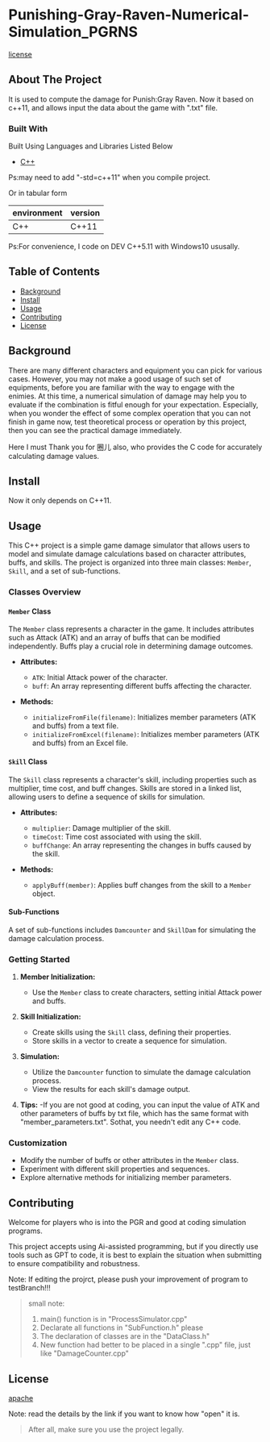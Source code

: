 #     Punishing-Gray-Raven-Numerical-Simulation_PGRNS

[license](http://www.apache.org/licenses/LICENSE-2.0)


## About The Project


It is used to compute the damage for Punish:Gray Raven. Now it based on c++11, and allows input the data about the game with ".txt" file.



### Built With

Built Using Languages and Libraries Listed Below 
* [C++](https://c-cpp.com/)
  
Ps:may need to add "-std=c++11" when you compile project.

Or in tabular form

| environment | version   |
| ----------- | --------- |
| C++         |   C++11   |

Ps:For convenience, I code on DEV C++5.11 with Windows10 ususally.


## Table of Contents

- [Background](#background)
- [Install](#install)
- [Usage](#usage)
- [Contributing](#contributing)
- [License](#license)


## Background
There are many different characters and equipment you can pick for various cases. However, you may not make a good usage of such set of equipments, before you are familiar with the way to engage with the enimies. At this time, a numerical simulation of damage may help you to evaluate if the combination is fitful enough for your expectation. 
Especially, when you wonder the effect of some complex operation that you can not finish in game now, test theoretical process or operation by this project, then you can see the practical damage immediately.


Here I must Thank you for 圈儿 also, who provides the C code for accurately calculating damage values.

## Install

Now it only depends on C++11.

## Usage

This C++ project is a simple game damage simulator that allows users to model and simulate damage calculations based on character attributes, buffs, and skills. The project is organized into three main classes: `Member`, `Skill`, and a set of sub-functions.

### Classes Overview

#### `Member` Class

The `Member` class represents a character in the game. It includes attributes such as Attack (ATK) and an array of buffs that can be modified independently. Buffs play a crucial role in determining damage outcomes.

- **Attributes:**
  - `ATK`: Initial Attack power of the character.
  - `buff`: An array representing different buffs affecting the character.

- **Methods:**
  - `initializeFromFile(filename)`: Initializes member parameters (ATK and buffs) from a text file.
  - `initializeFromExcel(filename)`: Initializes member parameters (ATK and buffs) from an Excel file.

#### `Skill` Class

The `Skill` class represents a character's skill, including properties such as multiplier, time cost, and buff changes. Skills are stored in a linked list, allowing users to define a sequence of skills for simulation.

- **Attributes:**
  - `multiplier`: Damage multiplier of the skill.
  - `timeCost`: Time cost associated with using the skill.
  - `buffChange`: An array representing the changes in buffs caused by the skill.

- **Methods:**
  - `applyBuff(member)`: Applies buff changes from the skill to a `Member` object.

#### Sub-Functions

A set of sub-functions includes `Damcounter` and `SkillDam` for simulating the damage calculation process.

### Getting Started

1. **Member Initialization:**
   - Use the `Member` class to create characters, setting initial Attack power and buffs.

2. **Skill Initialization:**
   - Create skills using the `Skill` class, defining their properties.
   - Store skills in a vector to create a sequence for simulation.

3. **Simulation:**
   - Utilize the `Damcounter` function to simulate the damage calculation process.
   - View the results for each skill's damage output.
4. **Tips:**
   -If you are not good at coding, you can input the value of ATK and other parameters of buffs by txt file, which has the same format with "member_parameters.txt". Sothat, you needn't edit any C++ code.
   
### Customization

- Modify the number of buffs or other attributes in the `Member` class.
- Experiment with different skill properties and sequences.
- Explore alternative methods for initializing member parameters.




## Contributing
Welcome for players who is into the PGR and good at coding simulation programs.

This project accepts using Ai-assisted programming, but if you directly use tools such as GPT to code, it is best to explain the situation when submitting to ensure compatibility and robustness.

Note: If editing the projrct, please push your improvement of program to testBranch!!!

>small note:
> 1. main() function is in "ProcessSimulator.cpp"
> 2. Declarate all functions in "SubFunction.h" please
> 3. The declaration of classes are in the "DataClass.h"
> 4. New function had better to be placed in a single ".cpp" file, just like "DamageCounter.cpp"


## License

[apache](http://www.apache.org/licenses/LICENSE-2.0)

Note: read the details by the link if you want to know how "open" it is.

>After all, make sure you use the project legally.
